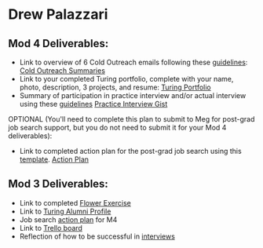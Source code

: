# Drew Palazzari

## Mod 4 Deliverables:
* Link to overview of 6 Cold Outreach emails following these [guidelines](https://github.com/turingschool/career-development-curriculum/blob/master/module_four/cold_outreach_deliverable_guidelines.md): [Cold Outreach Summaries](https://gist.github.com/Dpalazzari/cf64c6cfb632ee41d5153b7c898a2b77)
* Link to your completed Turing portfolio, complete with your name, photo, description, 3 projects, and resume:
[Turing Portfolio](https://www.turing.io/alumni/drew-palazzari)
* Summary of participation in practice interview and/or actual interview using these [guidelines](https://github.com/turingschool/career-development-curriculum/blob/master/module_four/interview_practice_reflection_guidelines.md)
[Practice Interview Gist](https://gist.github.com/Dpalazzari/470a9bc366e392aeb459c604a2e87ea9)


OPTIONAL (You'll need to complete this plan to submit to Meg for post-grad job search support, but you do not need to submit it for your Mod 4 deliverables):
* Link to completed action plan for the post-grad job search using this [template](https://github.com/turingschool/career-development-curriculum/blob/master/module_four/post_grad_plan.md). 
[Action Plan](https://gist.github.com/Dpalazzari/207fb5b360655120fe0be3277fd67dae)

## Mod 3 Deliverables:

* Link to completed [Flower Exercise](http://i.imgur.com/ZOmhe7y.jpg)
* Link to [Turing Alumni Profile](https://www.turing.io/alumni/drew-palazzari)
* Job search [action plan](https://gist.github.com/Dpalazzari/516cdb2652886fe65e0bca1b32d38e9e) for M4
* Link to [Trello board](https://trello.com/b/B0Tp7wUS/drew-palazzari-s-job-tracker)
* Reflection of how to be successful in [interviews](https://gist.github.com/Dpalazzari/98f58b1da5bc517f56150dac562611a2)
